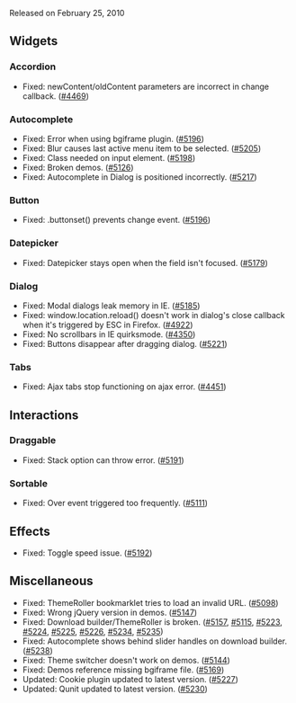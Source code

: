 <script>{
	"title": "jQuery UI 1.8rc3 Changelog"
}</script>

Released on February 25, 2010

## Widgets

### Accordion

* Fixed: newContent/oldContent parameters are incorrect in change callback. ([#4469](http://bugs.jqueryui.com/ticket/4469))

### Autocomplete

* Fixed: Error when using bgiframe plugin. ([#5196](http://bugs.jqueryui.com/ticket/5196))
* Fixed: Blur causes last active menu item to be selected. ([#5205](http://bugs.jqueryui.com/ticket/5205))
* Fixed: Class needed on input element. ([#5198](http://bugs.jqueryui.com/ticket/5198))
* Fixed: Broken demos. ([#5126](http://bugs.jqueryui.com/ticket/5126))
* Fixed: Autocomplete in Dialog is positioned incorrectly. ([#5217](http://bugs.jqueryui.com/ticket/5217))

### Button

* Fixed: .buttonset() prevents change event. ([#5196](http://bugs.jqueryui.com/ticket/5195))

### Datepicker

* Fixed: Datepicker stays open when the field isn't focused. ([#5179](http://bugs.jqueryui.com/ticket/5179))

### Dialog

* Fixed: Modal dialogs leak memory in IE. ([#5185](http://bugs.jqueryui.com/ticket/5185))
* Fixed: window.location.reload() doesn't work in dialog's close callback when it's triggered by ESC in Firefox. ([#4922](http://bugs.jqueryui.com/ticket/4922))
* Fixed: No scrollbars in IE quirksmode. ([#4350](http://bugs.jqueryui.com/ticket/4350))
* Fixed: Buttons disappear after dragging dialog. ([#5221](http://bugs.jqueryui.com/ticket/5221))

### Tabs

* Fixed: Ajax tabs stop functioning on ajax error. ([#4451](http://bugs.jqueryui.com/ticket/4451))

## Interactions

### Draggable

* Fixed: Stack option can throw error. ([#5191](http://bugs.jqueryui.com/ticket/5191))

### Sortable

* Fixed: Over event triggered too frequently. ([#5111](http://bugs.jqueryui.com/ticket/5111))

## Effects

* Fixed: Toggle speed issue. ([#5192](http://bugs.jqueryui.com/ticket/5192))

## Miscellaneous

* Fixed: ThemeRoller bookmarklet tries to load an invalid URL. ([#5098](http://bugs.jqueryui.com/ticket/5098))
* Fixed: Wrong jQuery version in demos. ([#5147](http://bugs.jqueryui.com/ticket/5147))
* Fixed: Download builder/ThemeRoller is broken. ([#5157](http://bugs.jqueryui.com/ticket/5157), [#5115](http://bugs.jqueryui.com/ticket/5115), [#5223](http://bugs.jqueryui.com/ticket/5223), [#5224](http://bugs.jqueryui.com/ticket/5224), [#5225](http://bugs.jqueryui.com/ticket/5225), [#5226](http://bugs.jqueryui.com/ticket/5226), [#5234](http://bugs.jqueryui.com/ticket/5234), [#5235](http://bugs.jqueryui.com/ticket/5235))
* Fixed: Autocomplete shows behind slider handles on download builder. ([#5238](http://bugs.jqueryui.com/ticket/5238))
* Fixed: Theme switcher doesn't work on demos. ([#5144](http://bugs.jqueryui.com/ticket/5144))
* Fixed: Demos reference missing bgiframe file. ([#5169](http://bugs.jqueryui.com/ticket/5169))
* Updated: Cookie plugin updated to latest version. ([#5227](http://bugs.jqueryui.com/ticket/5227))
* Updated: Qunit updated to latest version. ([#5230](http://bugs.jqueryui.com/ticket/5230))
